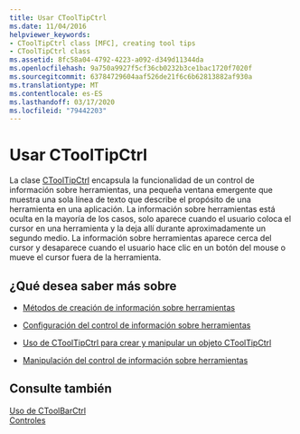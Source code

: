 ```yaml
---
title: Usar CToolTipCtrl
ms.date: 11/04/2016
helpviewer_keywords:
- CToolTipCtrl class [MFC], creating tool tips
- CToolTipCtrl class
ms.assetid: 8fc58a04-4792-4223-a092-d349d11344da
ms.openlocfilehash: 9a750a9927f5cf36cb0232b3ce1bac1720f7020f
ms.sourcegitcommit: 63784729604aaf526de21f6c6b62813882af930a
ms.translationtype: MT
ms.contentlocale: es-ES
ms.lasthandoff: 03/17/2020
ms.locfileid: "79442203"
---
```

# <a name="using-ctooltipctrl"></a>Usar CToolTipCtrl

La clase [CToolTipCtrl](../mfc/reference/ctooltipctrl-class.md) encapsula la funcionalidad de un control de información sobre herramientas, una pequeña ventana emergente que muestra una sola línea de texto que describe el propósito de una herramienta en una aplicación. La información sobre herramientas está oculta en la mayoría de los casos, solo aparece cuando el usuario coloca el cursor en una herramienta y la deja allí durante aproximadamente un segundo medio. La información sobre herramientas aparece cerca del cursor y desaparece cuando el usuario hace clic en un botón del mouse o mueve el cursor fuera de la herramienta.

## <a name="what-do-you-want-to-know-more-about"></a>¿Qué desea saber más sobre

- [Métodos de creación de información sobre herramientas](../mfc/methods-of-creating-tool-tips.md)

- [Configuración del control de información sobre herramientas](../mfc/settings-for-the-tool-tip-control.md)

- [Uso de CToolTipCtrl para crear y manipular un objeto CToolTipCtrl](../mfc/using-ctooltipctrl-to-create-and-manipulate-a-ctooltipctrl-object.md)

- [Manipulación del control de información sobre herramientas](../mfc/manipulating-the-tool-tip-control.md)

## <a name="see-also"></a>Consulte también

[Uso de CToolBarCtrl](../mfc/using-ctoolbarctrl.md)<br/>
[Controles](../mfc/controls-mfc.md)
